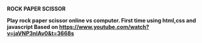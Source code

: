   <b>ROCK PAPER SCISSOR<b> 
  
  Play rock paper scissor online vs computer.
  First time using html,css and javascript
  Based on https://www.youtube.com/watch?v=jaVNP3nIAv0&t=3668s
  
